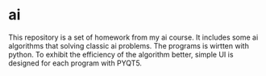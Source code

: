 # ai
This repository is a set of homework from my ai course. 
It includes some ai algorithms that solving classic ai problems.
The programs is wirtten with python.
To exhibit the efficiency of the algorithm better, simple UI is designed for each program with PYQT5. 
